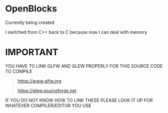 # OpenBlocks



Currently being created

I switched from C++ back to C because now I can deal with memory



# IMPORTANT


YOU HAVE TO LINK GLFW AND GLEW PROPERLY FOR THIS SOURCE CODE TO COMPILE


>https://www.glfw.org
>
>https://glew.sourceforge.net


IF YOU DO NOT KNOW HOW TO LINK THESE PLEASE LOOK IT UP FOR WHATEVER COMPILER/EDITOR YOU USE




